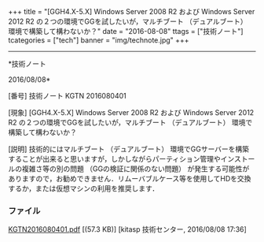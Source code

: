 ﻿+++
title = "[GGH4.X-5.X] Windows Server 2008 R2 および Windows Server 2012 R2 の２つの環境でGGを試したいが，マルチブート （デュアルブート） 環境で構築して構わないか？"
date = "2016-08-08"
ttags = ["技術ノート"]
tcategories = ["tech"]
banner = "img/technote.jpg"
+++

-----------------------------------------------------------------------------------------------------------------------------

*技術ノート

2016/08/08*


[番号]
技術ノート KGTN 2016080401

[現象]
[GGH4.X-5.X] Windows Server 2008 R2 および Windows Server 2012 R2
の２つの環境でGGを試したいが，マルチブート （デュアルブート）
環境で構築して構わないか？

[説明]
技術的にはマルチブート （デュアルブート）
環境でGGサーバーを構築することが出来ると思いますが，しかしながらパーティション管理やインストールの複雑さ等の別の問題
（GGの検証に関係のない問題）
が発生する可能性がありますので，お勧めできません．リムーバブルケース等を使用してHDを交換するか，または仮想マシンの利用を推奨します．


### ファイル

 
 


[KGTN2016080401.pdf](http://techreport.kitasp.net/attachments/download/2912/KGTN2016080401.pdf)
 [(57.3 KB)] [kitasp 技術センター, 2016/08/08
17:36]


 


 

